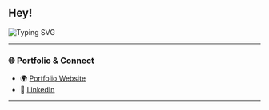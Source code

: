 ## Hey!

<!--
**GokulAIx/GokulAIx** is a ✨ _special_ ✨ repository because its `README.md` (this file) appears on your GitHub profile.

Here are some ideas to get you started:

- 🔭 I’m currently working on ...
- 🌱 I’m currently learning ...
- 👯 I’m looking to collaborate on ...
- 🤔 I’m looking for help with ...
- 💬 Ask me about ...
- 📫 How to reach me: ...
- 😄 Pronouns: ...
- ⚡ Fun fact: ...
-->
<!-- Typing SVG -->
![Typing SVG](https://readme-typing-svg.demolab.com?font=Fira+Code&weight=700&size=24&duration=3000&pause=1000&color=FFD700&center=true&vCenter=true&multiline=true&width=900&height=120&lines=I’m+Gokul;“The+mind+behind+the+model.”;Hey!+I’m+Gokul;“The+mind+behind+the+model.”)





---

### 🌐 Portfolio & Connect
- 🌍 [Portfolio Website](https://soft-truffle-eada3e.netlify.app/)
- 💼 [LinkedIn](https://www.linkedin.com/in/gokulsreechandra/)

---

